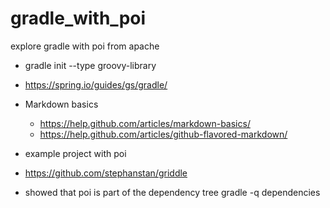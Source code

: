 # gradle_with_poi
explore gradle with poi from apache

* gradle init --type groovy-library

* https://spring.io/guides/gs/gradle/

* Markdown basics
	* https://help.github.com/articles/markdown-basics/
	* https://help.github.com/articles/github-flavored-markdown/
	
* example project with poi
* https://github.com/stephanstan/griddle

* showed that poi is part of the dependency tree
gradle -q dependencies
